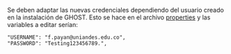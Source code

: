 Se deben adaptar las nuevas credenciales dependiendo del usuario creado en la instalación de GHOST. Esto se hace en el archivo [properties](https://github.com/fanpay/tsdc_ghost/blob/main/pruebas_kraken/properties.json) y las variables a editar serían:

    "USERNAME": "f.payan@uniandes.edu.co",
    "PASSWORD": "Testing123456789.",
    
